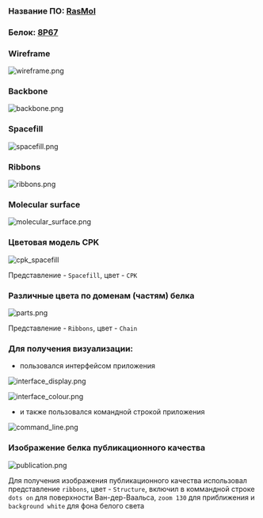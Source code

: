 ### Название ПО: [RasMol](http://www.openrasmol.org/)
### Белок: [8P67](https://www.rcsb.org/structure/8P67)

### Wireframe
![wireframe.png](./wireframe.png)

### Backbone
![backbone.png](./backbone.png)

### Spacefill
![spacefill.png](./spacefill.png)

### Ribbons
![ribbons.png](./ribbons.png)

### Molecular surface
![molecular_surface.png](./molecular_surface.png)

### Цветовая модель CPK
![cpk_spacefill](./cpk_spacefill.png)

Представление - `Spacefill`, цвет - `CPK`

### Различные цвета по доменам (частям) белка
![parts.png](./parts.png)

Представление - `Ribbons`, цвет - `Chain`

### Для получения визуализации:
- пользовался интерфейсом приложения 

![interface_display.png](./interface_display.png)

![interface_colour.png](./interface_colour.png)

- и также пользовался командной строкой приложения

![command_line.png](./command_line.png)

### Изображение белка публикационного качества

![publication.png](./publication.png)

Для получения изображения публикационного качества использовал представление `ribbons`, цвет - `Structure`, включил в коммандной строке `dots on` для поверхности Ван-дер-Ваальса, `zoom 130` для приближения и `background white` для фона белого света